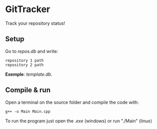 # GitTracker

Track your repository status!

## Setup

Go to *repos.db* and write:

```	
repository 1 path
repository 2 path
```

**Exemple**: *template.db*.

## Compile & run

Open a terminal on the source folder and compile the code with:

```
g++ -o Main Main.cpp
```

To run the program just open the *.exe* (windows) or run "./Main" (linux)
